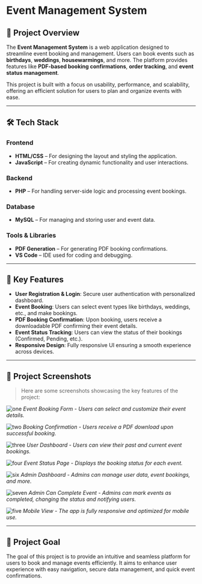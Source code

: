 # Event Management System

## 🌟 Project Overview

The **Event Management System** is a web application designed to streamline event booking and management. Users can book events such as **birthdays**, **weddings**, **housewarmings**, and more. The platform provides features like **PDF-based booking confirmations**, **order tracking**, and **event status management**.

This project is built with a focus on usability, performance, and scalability, offering an efficient solution for users to plan and organize events with ease.

---

## 🛠️ Tech Stack

### Frontend
- **HTML/CSS** – For designing the layout and styling the application.
- **JavaScript** – For creating dynamic functionality and user interactions.
  
### Backend
- **PHP** – For handling server-side logic and processing event bookings.

### Database
- **MySQL** – For managing and storing user and event data.

### Tools & Libraries
- **PDF Generation** – For generating PDF booking confirmations.
- **VS Code** – IDE used for coding and debugging.

---

## 🔭 Key Features

- **User Registration & Login**: Secure user authentication with personalized dashboard.
- **Event Booking**: Users can select event types like birthdays, weddings, etc., and make bookings.
- **PDF Booking Confirmation**: Upon booking, users receive a downloadable PDF confirming their event details.
- **Event Status Tracking**: Users can view the status of their bookings (Confirmed, Pending, etc.).
- **Responsive Design**: Fully responsive UI ensuring a smooth experience across devices.

---

## 📸 Project Screenshots

> Here are some screenshots showcasing the key features of the project:

![one](https://github.com/user-attachments/assets/c285598f-2df8-4589-ba17-edc7e8b547e2) 
*Event Booking Form - Users can select and customize their event details.*

![two](https://github.com/user-attachments/assets/80d9ea02-780c-4fd5-95d5-5634e03a071d)
*Booking Confirmation - Users receive a PDF download upon successful booking.*

![three](https://github.com/user-attachments/assets/ff568ec7-a9c2-41e9-890c-3ef4a2b8d53e)
*User Dashboard - Users can view their past and current event bookings.*

![four](https://github.com/user-attachments/assets/ae0a7aab-569d-477c-8b24-07650ef18941)
*Event Status Page - Displays the booking status for each event.*

![six](https://github.com/user-attachments/assets/859327ee-f849-4a9f-81ae-ce0e611ec7a6)
*Admin Dashboard - Admins can manage user data, event bookings, and more.*

![seven](https://github.com/user-attachments/assets/09645db9-f800-4131-a36e-fe621af59011)
*Admin Can Complete Event - Admins can mark events as completed, changing the status and notifying users.*

![five](https://github.com/user-attachments/assets/5c3e8df4-b353-41cf-b874-458cdcfb67b9)
*Mobile View - The app is fully responsive and optimized for mobile use.*

---

## 🎯 Project Goal

The goal of this project is to provide an intuitive and seamless platform for users to book and manage events efficiently. It aims to enhance user experience with easy navigation, secure data management, and quick event confirmations.



